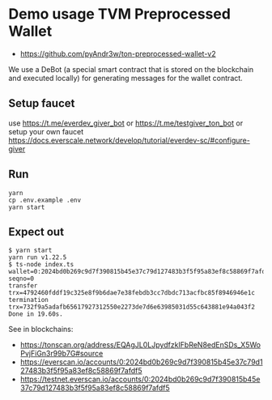 # Demo usage TVM Preprocessed Wallet

- https://github.com/pyAndr3w/ton-preprocessed-wallet-v2

We use a DeBot (a special smart contract that is stored on the blockchain and executed locally) for generating messages for the wallet contract.

## Setup faucet

use https://t.me/everdev_giver_bot or https://t.me/testgiver_ton_bot
or setup your own faucet https://docs.everscale.network/develop/tutorial/everdev-sc/#configure-giver

## Run

```shell
yarn
cp .env.example .env
yarn start
```

## Expect out

```shell
$ yarn start
yarn run v1.22.5
$ ts-node index.ts
wallet=0:2024bd0b269c9d7f390815b45e37c79d127483b3f5f95a83ef8c58869f7afdf5
seqno=0
transfer trx=4792460fddf19c325e8f9b6dae7e38febdb3cc7dbdc713acfbc85f8946946e1c
termination trx=732f9a5adafb65617927312550e2273de7d6e63985031d55c643881e94a043f2
Done in 19.60s.
```

See in blockchains:

- https://tonscan.org/address/EQAgJL0LJpydfzkIFbReN8edEnSDs_X5WoPvjFiGn3r99b7G#source
- https://everscan.io/accounts/0:2024bd0b269c9d7f390815b45e37c79d127483b3f5f95a83ef8c58869f7afdf5
- https://testnet.everscan.io/accounts/0:2024bd0b269c9d7f390815b45e37c79d127483b3f5f95a83ef8c58869f7afdf5
